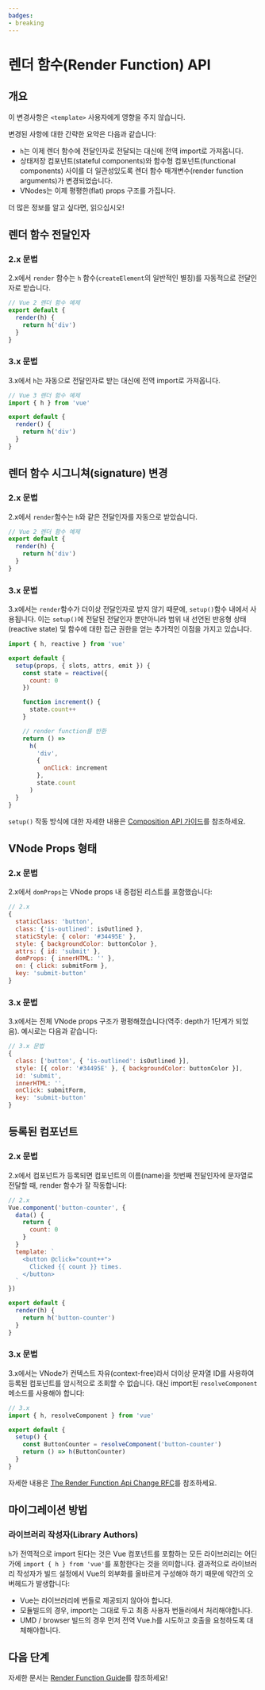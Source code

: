 ```yaml
---
badges:
- breaking
---
```


# 렌더 함수(Render Function) API <migrationbadges badges="$frontmatter.badges"></migrationbadges>

## 개요

이 변경사항은 `<template>` 사용자에게 영향을 주지 않습니다.

변경된 사항에 대한 간략한 요약은 다음과 같습니다:

- `h`는 이제 렌더 함수에 전달인자로 전달되는 대신에 전역 import로 가져옵니다.
- 상태저장 컴포넌트(stateful components)와 함수형 컴포넌트(functional components) 사이를 더 일관성있도록 렌더 함수 매개변수(render function arguments)가 변경되었습니다.
- VNodes는 이제 평평한(flat) props 구조를 가집니다.

더 많은 정보를 알고 싶다면, 읽으십시오!

## 렌더 함수 전달인자

### 2.x 문법

2.x에서 `render` 함수는 `h` 함수(`createElement`의 일반적인 별칭)를 자동적으로 전달인자로 받습니다.

```js
// Vue 2 렌더 함수 예제
export default {
  render(h) {
    return h('div')
  }
}
```

### 3.x 문법

3.x에서 `h`는 자동으로 전달인자로 받는 대신에 전역 import로 가져옵니다.

```js
// Vue 3 렌더 함수 예제
import { h } from 'vue'

export default {
  render() {
    return h('div')
  }
}
```

## 렌더 함수 시그니쳐(signature) 변경

### 2.x 문법

2.x에서 `render`함수는 `h`와 같은 전달인자를 자동으로 받았습니다.

```js
// Vue 2 렌더 함수 예제
export default {
  render(h) {
    return h('div')
  }
}
```

### 3.x 문법

3.x에서는 `render`함수가 더이상 전달인자로 받지 않기 때문에, `setup()`함수 내에서 사용됩니다. 이는 `setup()`에 전달된 전달인자 뿐만아니라 범위 내 선언된 반응형 상태(reactive state) 및 함수에 대한 접근 권한을 얻는 추가적인 이점을 가지고 있습니다.

```js
import { h, reactive } from 'vue'

export default {
  setup(props, { slots, attrs, emit }) {
    const state = reactive({
      count: 0
    })

    function increment() {
      state.count++
    }

    // render function를 반환
    return () =>
      h(
        'div',
        {
          onClick: increment
        },
        state.count
      )
  }
}
```

`setup()` 작동 방식에 대한 자세한 내용은 [Composition API 가이드](/guide/composition-api-introduction.html)를 참조하세요.

## VNode Props 형태

### 2.x 문법

2.x에서 `domProps`는 VNode props 내 중첩된 리스트를 포함했습니다:

```js
// 2.x
{
  staticClass: 'button',
  class: {'is-outlined': isOutlined },
  staticStyle: { color: '#34495E' },
  style: { backgroundColor: buttonColor },
  attrs: { id: 'submit' },
  domProps: { innerHTML: '' },
  on: { click: submitForm },
  key: 'submit-button'
}
```

### 3.x 문법

3.x에서는 전체 VNode props 구조가 평평해졌습니다(역주: depth가 1단계가 되었음). 예시로는 다음과 같습니다:

```js
// 3.x 문법
{
  class: ['button', { 'is-outlined': isOutlined }],
  style: [{ color: '#34495E' }, { backgroundColor: buttonColor }],
  id: 'submit',
  innerHTML: '',
  onClick: submitForm,
  key: 'submit-button'
}
```

## 등록된 컴포넌트

### 2.x 문법

2.x에서 컴포넌트가 등록되면 컴포넌트의 이름(name)을 첫번째 전달인자에 문자열로 전달할 때, render 함수가 잘 작동합니다:

```js
// 2.x
Vue.component('button-counter', {
  data() {
    return {
      count: 0
    }
  }
  template: `
    <button @click="count++">
      Clicked {{ count }} times.
    </button>
  `
})

export default {
  render(h) {
    return h('button-counter')
  }
}
```

### 3.x 문법

3.x에서는 VNode가 컨텍스트 자유(context-free)라서 더이상 문자열 ID를 사용하여 등록된 컴포넌트를 암시적으로 조회할 수 없습니다. 대신 import된 `resolveComponent` 메소드를 사용해야 합니다:

```js
// 3.x
import { h, resolveComponent } from 'vue'

export default {
  setup() {
    const ButtonCounter = resolveComponent('button-counter')
    return () => h(ButtonCounter)
  }
}
```

자세한 내용은 [The Render Function Api Change RFC](https://github.com/vuejs/rfcs/blob/master/active-rfcs/0008-render-function-api-change.md#context-free-vnodes)를 참조하세요.

## 마이그레이션 방법

### 라이브러리 작성자(Library Authors)

`h`가 전역적으로 import 된다는 것은 Vue 컴포넌트를 포함하는 모든 라이브러리는 어딘가에 `import { h } from 'vue'`를 포함한다는 것을 의미합니다. 결과적으로 라이브러리 작성자가 빌드 설정에서 Vue의 외부화를 올바르게 구성해야 하기 때문에 약간의 오버헤드가 발생합니다:

- Vue는 라이브러리에 번들로 제공되지 않아야 합니다.
- 모듈빌드의 경우, import는 그대로 두고 최종 사용자 번들러에서 처리해야합니다.
- UMD / browser 빌드의 경우 먼저 전역 Vue.h를 시도하고 호출을 요청하도록 대체해야합니다.

## 다음 단계

자세한 문서는 [Render Function Guide](/guide/render-function)를 참조하세요!
